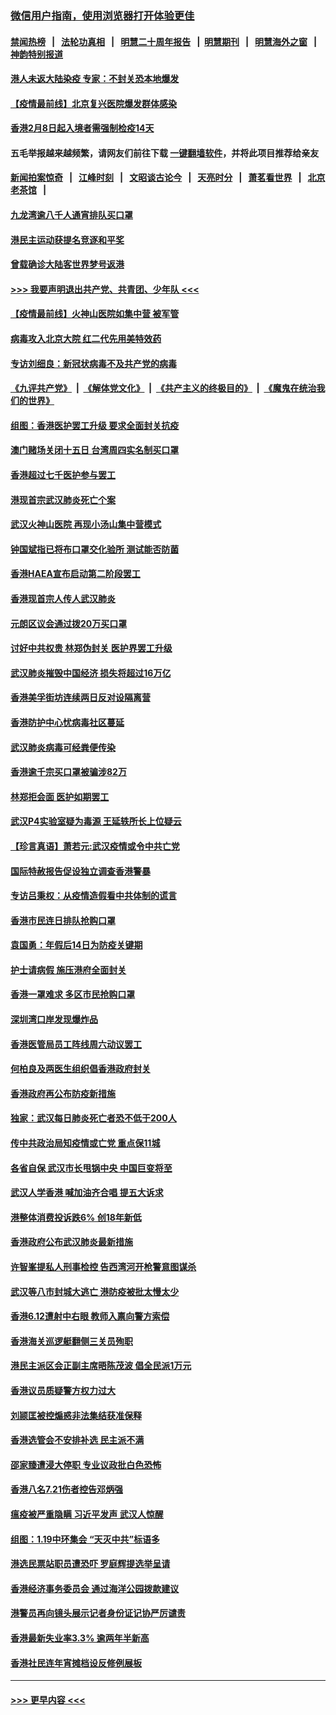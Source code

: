 ### [微信用户指南，使用浏览器打开体验更佳](https://github.com/gfw-breaker/banned-news1/blob/master/indexes/wechat-guide.md?t=0)
#### [禁闻热榜](热点新闻.md?t=0)  &nbsp;&nbsp;|&nbsp;&nbsp; [法轮功真相](https://github.com/gfw-breaker/truth/blob/master/README.md?t=0) &nbsp;&nbsp;|&nbsp;&nbsp; [明慧二十周年报告](https://github.com/gfw-breaker/mh-reports/blob/master/README.md?t=0) &nbsp;&nbsp;|&nbsp;&nbsp;[明慧期刊](https://github.com/gfw-breaker/mh-qikan) &nbsp;&nbsp;|&nbsp;&nbsp; [明慧海外之窗](https://github.com/gfw-breaker/mh-news/blob/master/README.md?t=0) &nbsp;&nbsp;|&nbsp;&nbsp; [神韵特别报道](https://github.com/gfw-breaker/mh-news/blob/master/shenyun.md?t=0)
#### [港人未返大陆染疫 专家：不封关恐本地爆发](../pages/nsc415/n11848021.md?t=02062002) 
#### [【疫情最前线】北京复兴医院爆发群体感染](../pages/nsc415/n11847626.md?t=02062002) 
#### [香港2月8日起入境者需强制检疫14天](../pages/nsc415/n11847658.md?t=02062002) 
#### 五毛举报越来越频繁，请网友们前往下载 [一键翻墙软件](https://github.com/gfw-breaker/ssr-accounts)，并将此项目推荐给亲友
#### [新闻拍案惊奇](https://github.com/gfw-breaker/banned-news1/blob/master/pages/link4.md) &nbsp;&nbsp;|&nbsp;&nbsp; [江峰时刻](https://github.com/gfw-breaker/banned-news1/blob/master/pages/link4.md) &nbsp;&nbsp;|&nbsp;&nbsp; [文昭谈古论今](https://github.com/gfw-breaker/banned-news1/blob/master/pages/link4.md) &nbsp;&nbsp;|&nbsp;&nbsp; [天亮时分](https://github.com/gfw-breaker/banned-news1/blob/master/pages/link4.md) &nbsp;&nbsp;|&nbsp;&nbsp; [萧茗看世界](https://github.com/gfw-breaker/banned-news1/blob/master/pages/link4.md) &nbsp;&nbsp;|&nbsp;&nbsp; [北京老茶馆](https://github.com/gfw-breaker/banned-news1/blob/master/pages/link4.md) &nbsp;&nbsp;|&nbsp;&nbsp; 
#### [九龙湾逾八千人通宵排队买口罩](../pages/nsc415/n11847647.md?t=02062002) 
#### [港民主运动获提名竞逐和平奖](../pages/nsc415/n11847633.md?t=02062002) 
#### [曾载确诊大陆客世界梦号返港](../pages/nsc415/n11847608.md?t=02062002) 
#### [>>> 我要声明退出共产党、共青团、少年队 <<<](https://github.com/begood0513/goodnews/blob/master/quit/letter.md) 
#### [【疫情最前线】火神山医院如集中营 被军管](../pages/nsc415/n11847524.md?t=02062002) 
#### [病毒攻入北京大院 红二代先用美特效药](../pages/nsc415/n11847427.md?t=02062002) 
#### [专访刘细良：新冠状病毒不及共产党的病毒](../pages/nsc415/n11847164.md?t=02062002) 
#### [《九评共产党》](https://github.com/begood0513/9ping.md/blob/master/README.md) &nbsp;|&nbsp; [《解体党文化》](../../../../jtdwh.md/blob/master/README.md)  &nbsp;|&nbsp; [《共产主义的终极目的》](../../../../gczydzjmd.md/blob/master/README.md) &nbsp;|&nbsp; [《魔鬼在统治我们的世界》](../../../../mgztzwmdsj.md/blob/master/README.md) 
#### [组图：香港医护罢工升级 要求全面封关抗疫](../pages/nsc415/n11844107.md?t=02062002) 
#### [澳门赌场关闭十五日 台湾周四实名制买口罩](../pages/nsc415/n11845083.md?t=02062002) 
#### [香港超过七千医护参与罢工](../pages/nsc415/n11845051.md?t=02062002) 
#### [港现首宗武汉肺炎死亡个案](../pages/nsc415/n11844998.md?t=02062002) 
#### [武汉火神山医院 再现小汤山集中营模式](../pages/nsc415/n11844763.md?t=02062002) 
#### [钟国斌指已将布口罩交化验所 测试能否防菌](../pages/nsc415/n11842783.md?t=02062002) 
#### [香港HAEA宣布启动第二阶段罢工](../pages/nsc415/n11842723.md?t=02062002) 
#### [香港现首宗人传人武汉肺炎](../pages/nsc415/n11842766.md?t=02062002) 
#### [元朗区议会通过拨20万买口罩](../pages/nsc415/n11842754.md?t=02062002) 
#### [讨好中共权贵 林郑伪封关 医护界罢工升级](../pages/nsc415/n11842359.md?t=02062002) 
#### [武汉肺炎摧毁中国经济 损失将超过16万亿](../pages/nsc415/n11839723.md?t=02062002) 
#### [香港美孚街坊连续两日反对设隔离营](../pages/nsc415/n11839962.md?t=02062002) 
#### [香港防护中心忧病毒社区蔓延](../pages/nsc415/n11839933.md?t=02062002) 
#### [武汉肺炎病毒可经粪便传染](../pages/nsc415/n11839939.md?t=02062002) 
#### [香港逾千宗买口罩被骗涉82万](../pages/nsc415/n11839914.md?t=02062002) 
#### [林郑拒会面 医护如期罢工](../pages/nsc415/n11839892.md?t=02062002) 
#### [武汉P4实验室疑为毒源 王延轶所长上位疑云](../pages/nsc415/n11835543.md?t=02062002) 
#### [【珍言真语】萧若元:武汉疫情或令中共亡党](../pages/nsc415/n11829394.md?t=02062002) 
#### [国际特赦报告促设独立调查香港警暴](../pages/nsc415/n11833845.md?t=02062002) 
#### [专访吕秉权：从疫情造假看中共体制的谎言](../pages/nsc415/n11833813.md?t=02062002) 
#### [香港市民连日排队抢购口罩](../pages/nsc415/n11833794.md?t=02062002) 
#### [袁国勇：年假后14日为防疫关键期](../pages/nsc415/n11831088.md?t=02062002) 
#### [护士请病假 施压港府全面封关](../pages/nsc415/n11831030.md?t=02062002) 
#### [香港一罩难求 多区市民抢购口罩](../pages/nsc415/n11831002.md?t=02062002) 
#### [深圳湾口岸发现爆炸品](../pages/nsc415/n11828802.md?t=02062002) 
#### [香港医管局员工阵线周六动议罢工](../pages/nsc415/n11828762.md?t=02062002) 
#### [何柏良及两医生组织倡香港政府封关](../pages/nsc415/n11828749.md?t=02062002) 
#### [香港政府再公布防疫新措施](../pages/nsc415/n11828716.md?t=02062002) 
#### [独家：武汉每日肺炎死亡者恐不低于200人](../pages/nsc415/n11828240.md?t=02062002) 
#### [传中共政治局知疫情或亡党 重点保11城](../pages/nsc415/n11828145.md?t=02062002) 
#### [各省自保 武汉市长甩锅中央 中国巨变将至](../pages/nsc415/n11828021.md?t=02062002) 
#### [武汉人学香港 喊加油齐合唱 提五大诉求](../pages/nsc415/n11827046.md?t=02062002) 
#### [港整体消费投诉跌6% 创18年新低](../pages/nsc415/n11817280.md?t=02062002) 
#### [香港政府公布武汉肺炎最新措施](../pages/nsc415/n11817152.md?t=02062002) 
#### [许智峯提私人刑事检控 告西湾河开枪警意图谋杀](../pages/nsc415/n11817132.md?t=02062002) 
#### [武汉等八市封城大逃亡 港防疫被批太慢太少](../pages/nsc415/n11817058.md?t=02062002) 
#### [香港6.12遭射中右眼 教师入禀向警方索偿](../pages/nsc415/n11814678.md?t=02062002) 
#### [香港海关巡逻艇翻侧三关员殉职](../pages/nsc415/n11814604.md?t=02062002) 
#### [港民主派区会正副主席晤陈茂波 倡全民派1万元](../pages/nsc415/n11814582.md?t=02062002) 
#### [香港议员质疑警方权力过大](../pages/nsc415/n11814560.md?t=02062002) 
#### [刘颕匡被控煽惑非法集结获准保释](../pages/nsc415/n11811727.md?t=02062002) 
#### [香港选管会不安排补选 民主派不满](../pages/nsc415/n11811691.md?t=02062002) 
#### [邵家臻遭浸大停职 专业议政批白色恐怖](../pages/nsc415/n11811670.md?t=02062002) 
#### [香港八名7.21伤者控告邓炳强](../pages/nsc415/n11811623.md?t=02062002) 
#### [瘟疫被严重隐瞒 习近平发声 武汉人惊醒](../pages/nsc415/n11811186.md?t=02062002) 
#### [组图：1.19中环集会 “天灭中共”标语多](../pages/nsc415/n11809514.md?t=02062002) 
#### [港选民票站职员遭恐吓 罗庭辉提选举呈请](../pages/nsc415/n11808914.md?t=02062002) 
#### [香港经济事务委员会 通过海洋公园拨款建议](../pages/nsc415/n11808906.md?t=02062002) 
#### [港警员再向镜头展示记者身份证记协严厉谴责](../pages/nsc415/n11808888.md?t=02062002) 
#### [香港最新失业率3.3% 逾两年半新高](../pages/nsc415/n11808887.md?t=02062002) 
#### [香港社民连年宵摊档设反修例展板](../pages/nsc415/n11808857.md?t=02062002) 

----
#### [ >>> 更早内容 <<< ](../indexes/nsc415-earlier.md)

